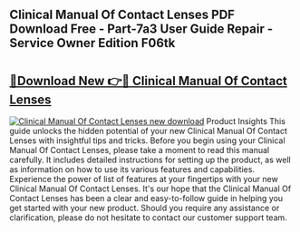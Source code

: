 ## Clinical Manual Of Contact Lenses PDF Download Free - Part-7a3 User Guide Repair - Service Owner Edition F06tk

# <h2><a href="http://bc28070.oget.top/?id=Clinical+Manual+Of+Contact+Lenses">🔗Download New 👉🔴 Clinical Manual Of Contact Lenses</a></h2>

[![Clinical Manual Of Contact Lenses new download](https://i.imgur.com/5g1atiW.png)](http://bc28070.oget.top/?id=Clinical+Manual+Of+Contact+Lenses)
Product Insights This guide unlocks the hidden potential of your new Clinical Manual Of Contact Lenses with insightful tips and tricks. Before you begin using your Clinical Manual Of Contact Lenses, please take a moment to read this manual carefully. It includes detailed instructions for setting up the product, as well as information on how to use its various features and capabilities. Experience the power of list of features at your fingertips with your new Clinical Manual Of Contact Lenses. It's our hope that the Clinical Manual Of Contact Lenses has been a clear and easy-to-follow guide in helping you get started with your new product. Should you require any assistance or clarification, please do not hesitate to contact our customer support team.
